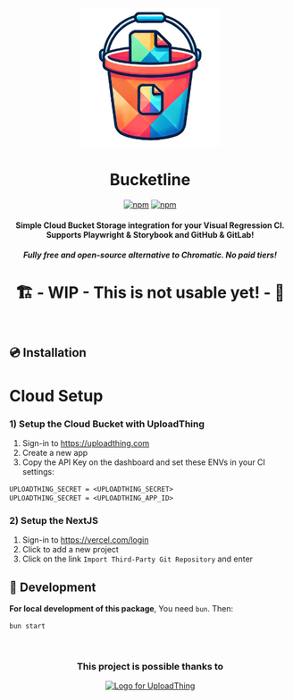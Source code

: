 <div align="center">

<br/>
<img src="assets/logo.webp" alt="logo" width="250"/>

# Bucketline
[![npm](https://img.shields.io/npm/v/bucketline)](https://www.npmjs.com/package/bucketline) [![npm](https://img.shields.io/npm/dw/bucketline)](https://www.npmjs.com/package/bucketline)



<h4>


Simple Cloud Bucket Storage integration for your Visual Regression CI. Supports Playwright & Storybook and GitHub & GitLab!

<h5>
Fully free and open-source alternative to Chromatic. No paid tiers!
</h5>
</h4>

# 🏗️ - WIP  - This is not usable yet! - 👷


<br/>

</div>

## 💿 Installation

# Cloud Setup
### 1) Setup the Cloud Bucket with UploadThing

  1) Sign-in to https://uploadthing.com
  2) Create a new app
  3) Copy the API Key on the dashboard and set these ENVs in your CI settings:

  ```
  UPLOADTHING_SECRET = <UPLOADTHING_SECRET>
  UPLOADTHING_SECRET = <UPLOADTHING_APP_ID>
  ```

### 2) Setup the NextJS

  1) Sign-in to https://vercel.com/login
  2) Click to add a new project
  3) Click on the link `Import Third-Party Git Repository` and enter

## 🤖 Development

**For local development of this package**, You need `bun`. Then:

```bash
bun start
```

</br>
<div align="center" >
<h3>
This project is possible thanks to
</h3>
<a href="https://github.com/pingdotgg/uploadthing/">
  <picture >
  <source media="(prefers-color-scheme: dark)" srcset="https://raw.githubusercontent.com/pingdotgg/uploadthing/main/assets/uploadthing-logo-dark-background.svg">
  <img src="https://github.com/pingdotgg/uploadthing/blob/main/assets/uploadthing-logo-light-background.svg" width="480" height="80" alt="Logo for UploadThing">
</picture>
</a>
</div>
